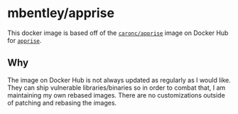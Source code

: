 # mbentley/apprise

This docker image is based off of the [`caronc/apprise`](https://hub.docker.com/r/caronc/apprise) image on Docker Hub for [`apprise`](https://github.com/caronc/apprise).

## Why

The image on Docker Hub is not always updated as regularly as I would like.  They can ship vulnerable libraries/binaries so in order to combat that, I am maintaining my own rebased images.  There are no customizations outside of patching and rebasing the images.
